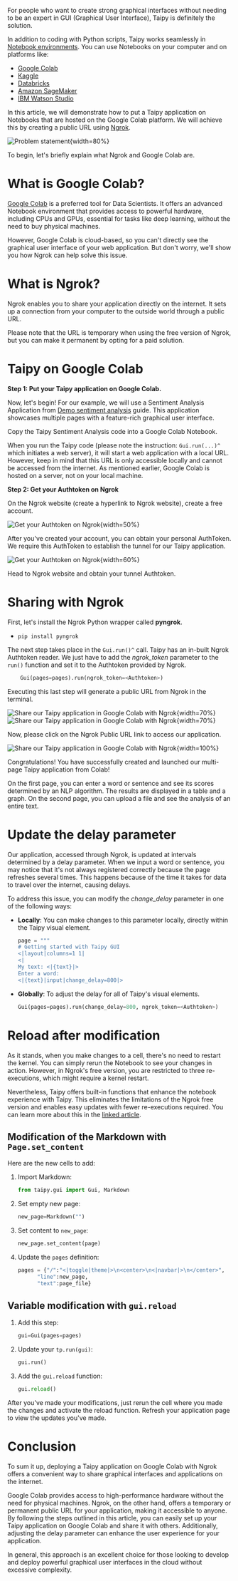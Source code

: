 For people who want to create strong graphical interfaces without needing to be an expert in GUI 
(Graphical User Interface), Taipy is definitely the solution.

In addition to coding with Python scripts, Taipy works seamlessly in 
[Notebook environments](../jupyter_notebooks/index.md). You can use Notebooks on your computer 
and on platforms like:

- [Google Colab](https://colab.google/)
- [Kaggle](https://www.kaggle.com/)
- [Databricks](https://www.databricks.com/)
- [Amazon SageMaker](https://aws.amazon.com/fr/sagemaker/)
- [IBM Watson Studio](https://www.ibm.com/products/watson-studio)

In this article, we will demonstrate how to put a Taipy application on Notebooks that are hosted 
on the Google Colab platform. We will achieve this by creating a public URL using 
[Ngrok](https://ngrok.com/).

![Problem statement](Sharing_Taipy_Ngrok_1.png){width=80%}

To begin, let's briefly explain what Ngrok and Google Colab are.

# What is Google Colab?

[Google Colab](https://colab.google/) is a preferred tool for Data Scientists. It offers an 
advanced Notebook environment that provides access to powerful hardware, 
including CPUs and GPUs, essential for tasks like deep learning, without the need to buy 
physical machines.

However, Google Colab is cloud-based, so you can't directly see the graphical user interface 
of your web application. But don't worry, we'll show you how Ngrok can help solve this issue.

# What is Ngrok?

Ngrok enables you to share your application directly on the internet. It sets up a connection 
from your computer to the outside world through a public URL.

Please note that the URL is temporary when using the free version of Ngrok, but you can make it 
permanent by opting for a paid solution.

# Taipy on Google Colab

**Step 1: Put your Taipy application on Google Colab.**

Now, let's begin! For our example, we will use a Sentiment Analysis Application from 
[Demo sentiment analysis](https://github.com/Avaiga/demo-sentiment-analysis) guide. This 
application showcases multiple pages with a feature-rich graphical user interface.

Copy the Taipy Sentiment Analysis code into a Google Colab Notebook. 

When you run the Taipy code (please note the instruction: `Gui.run(...)^` which initiates a web 
server), it will start a web application with a local URL. However, keep in mind that 
this URL is only accessible locally and cannot be accessed from the internet. As mentioned 
earlier, Google Colab is hosted on a server, not on your local machine.

**Step 2: Get your Authtoken on Ngrok**

On the Ngrok website (create a hyperlink to Ngrok website), create a free account.

![Get your Authtoken on Ngrok](Sharing_Taipy_Ngrok_2.png){width=50%}

After you've created your account, you can obtain your personal AuthToken. We require this 
AuthToken to establish the tunnel for our Taipy application.

![Get your Authtoken on Ngrok](Sharing_Taipy_Ngrok_3.png){width=60%}

Head to Ngrok website and obtain your tunnel Authtoken.

# Sharing with Ngrok

First, let's install the Ngrok Python wrapper called **pyngrok**.

- `pip install pyngrok`

The next step takes place in the `Gui.run()^` call. Taipy has an in-built Ngrok Authtoken reader. 
We just have to add the *ngrok_token* parameter to the `run()` function and set it to the Authtoken 
provided by Ngrok.

```python
    Gui(pages=pages).run(ngrok_token=<Authtoken>)
```

Executing this last step will generate a public URL from Ngrok in the terminal.

![Share our Taipy application in Google Colab with Ngrok](Sharing_Taipy_Ngrok_5.png){width=70%}
![Share our Taipy application in Google Colab with Ngrok](Sharing_Taipy_Ngrok_5_1.png){width=70%}

Now, please click on the Ngrok Public URL link to access our application.

![Share our Taipy application in Google Colab with Ngrok](taipy_ngrok_app.gif){width=100%}

Congratulations! You have successfully created and launched our multi-page Taipy application 
from Colab!

On the first page, you can enter a word or sentence and see its scores determined by an NLP 
algorithm. The results are displayed in a table and a graph. On the second page, you can upload 
a file and see the analysis of an entire text.

# Update the delay parameter

Our application, accessed through Ngrok, is updated at intervals determined by a delay parameter.
When we input a word or sentence, you may notice that it's not always registered correctly 
because the page refreshes several times. This happens because of the time it takes for data to 
travel over the internet, causing delays.

To address this issue, you can modify the *change_delay* parameter in one of the following ways:

- **Locally**: You can make changes to this parameter locally, directly within the Taipy visual 
  element.
  ```python
  page = """
  # Getting started with Taipy GUI
  <|layout|columns=1 1|
  <|
  My text: <|{text}|>
  Enter a word:
  <|{text}|input|change_delay=800|>
  ```

- **Globally**: To adjust the delay for all of Taipy's visual elements.
  ```python
  Gui(pages=pages).run(change_delay=800, ngrok_token=<Authtoken>)
  ```

# Reload after modification

As it stands, when you make changes to a cell, there's no need to restart the kernel. You can 
simply rerun the Notebook to see your changes in action. However, in Ngrok's free version, you 
are restricted to three re-executions, which might require a kernel restart.

Nevertheless, Taipy offers built-in functions that enhance the notebook experience with Taipy. 
This eliminates the limitations of the Ngrok free version and enables easy updates with fewer 
re-executions required. You can learn more about this in the
[linked article](../jupyter_notebooks/index.md).

## Modification of the Markdown with `Page.set_content` 

Here are the new cells to add:

1. Import Markdown:
   ```python
   from taipy.gui import Gui, Markdown
   ```

2. Set empty new page:  
   ```python
   new_page=Markdown("")
   ```

3. Set content to `new_page`: 
   ```python
   new_page.set_content(page)
   ```

4. Update the `pages` definition:
   ```python
   pages = {"/":"<|toggle|theme|>\n<center>\n<|navbar|>\n</center>",
         "line":new_page,
         "text":page_file}
   ```

## Variable modification with `gui.reload`

1. Add this step:
   ```python
   gui=Gui(pages=pages)
   ```

2. Update your `tp.run(gui)`:  
   ```python
   gui.run()
   ```

3. Add the `gui.reload` function:
   ```python
   gui.reload()
   ```

After you've made your modifications, just rerun the cell where you made the changes and 
activate the reload function. Refresh your application page to view the updates you've made.

# Conclusion

To sum it up, deploying a Taipy application on Google Colab with Ngrok offers a convenient way 
to share graphical interfaces and applications on the internet.

Google Colab provides access to high-performance hardware without the need for physical machines.
Ngrok, on the other hand, offers a temporary or permanent public URL for your application, 
making it accessible to anyone. By following the steps outlined in this article, you can easily 
set up your Taipy application on Google Colab and share it with others. Additionally, adjusting 
the delay parameter can enhance the user experience for your application.

In general, this approach is an excellent choice for those looking to develop and deploy 
powerful graphical user interfaces in the cloud without excessive complexity.
